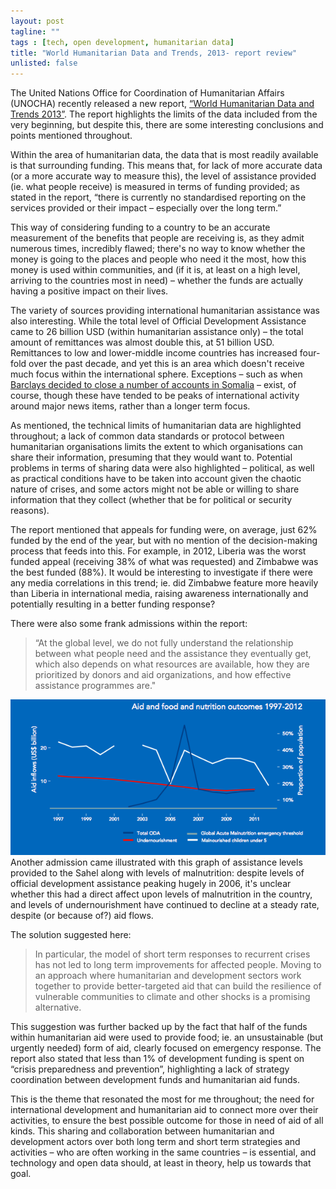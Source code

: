 ```yaml
---
layout: post
tagline: ""
tags : [tech, open development, humanitarian data]
title: "World Humanitarian Data and Trends, 2013- report review"
unlisted: false
---
```

The United Nations Office for Coordination of Humanitarian Affairs (UNOCHA) recently released a new report, [“World Humanitarian Data and Trends 2013”](https://docs.unocha.org/sites/dms/Documents/WHDT_2013%20WEB.pdf). The report highlights the limits of the data included from the very beginning, but despite this, there are some interesting conclusions and points mentioned throughout. 

Within the area of humanitarian data, the data that is most readily available is that surrounding funding. This means that, for lack of more accurate data (or a more accurate way to measure this), the level of assistance provided (ie. what people receive) is measured in terms of funding provided; as stated in the report, “there is currently no standardised reporting on the services provided or their impact – especially over the long term.” 

This way of considering funding to a country to be an accurate measurement of the benefits that people are receiving is, as they admit numerous times, incredibly flawed; there's no way to know whether the money is going to the places and people who need it the most, how this money is used within communities, and (if it is, at least on a high level, arriving to the countries most in need) – whether the funds are actually having a positive impact on their lives. 

The variety of sources providing international humanitarian assistance was also interesting. While the total level of Official Development Assistance came to 26 billion USD (within humanitarian assistance only) – the total amount of remittances was almost double this, at 51 billion USD. Remittances to low and lower-middle income countries has increased four-fold over the past decade, and yet this is an area which doesn't receive much focus within the international sphere. Exceptions – such as when [Barclays decided to close a number of accounts in Somalia](http://www.independent.co.uk/news/world/africa/why-barclays-wants-to-cut-somalias-money-transfer-lifeline-8818006.html) – exist, of course, though these have tended to be peaks of international activity around major news items, rather than a longer term focus. 

As mentioned, the technical limits of humanitarian data are highlighted throughout; a lack of common data standards or protocol between humanitarian organisations limits the extent to which organisations can share their information, presuming that they would want to. Potential problems in terms of sharing data were also highlighted – political, as well as practical conditions have to be taken into account given the chaotic nature of crises, and some actors might not be able or willing to share information that they collect (whether that be for political or security reasons).

The report mentioned that appeals for funding were, on average, just 62% funded by the end of the year, but with no mention of the decision-making process that feeds into this. For example, in 2012, Liberia was the worst funded appeal (receiving 38% of what was requested) and Zimbabwe was the best funded (88%). It would be interesting to investigate if there were any media correlations in this trend; ie. did Zimbabwe feature more heavily than Liberia in international media, raising awareness internationally and potentially resulting in a better funding response? 

There were also some frank admissions within the report:

<blockquote>“At the global level, we do not fully understand the relationship between what people need and the assistance they eventually get, which also depends on what resources are available, how they are prioritized by donors and aid organizations, and how effective assistance programmes are."</blockquote>

<img src="/img/sahel_graph.png" alt="graph of sahel data">
Another admission came illustrated with this graph of assistance levels provided to the Sahel
 along with levels of malnutrition: despite levels of official development assistance peaking hugely in 2006, it's unclear whether this had a direct affect upon levels of malnutrition in the country, and levels of undernourishment have continued to decline at a steady rate, despite (or because of?) aid flows. 

The solution suggested here: 

<blockquote>In particular, the model of short term responses to recurrent crises has not led to long term improvements for affected people. Moving to an approach where humanitarian and development sectors work together to provide better-targeted aid that can build the resilience of vulnerable communities to climate and other shocks is a promising alternative.</blockquote> 

This suggestion was further backed up by the fact that half of the funds within humanitarian aid were used to provide food; ie. an unsustainable (but urgently needed) form of aid, clearly focused on emergency response. The report also stated that less than 1% of development funding is spent on “crisis preparedness and prevention”, highlighting a lack of strategy coordination between development funds and humanitarian aid funds. 

This is the theme that resonated the most for me throughout; the need for international development and humanitarian aid to connect more over their activities, to ensure the best possible outcome for those in need of aid of all kinds. This sharing and collaboration between humanitarian and development actors over both long term and short term strategies and activities – who are often working in the same countries – is essential, and technology and open data should, at least in theory, help us towards that goal. 







